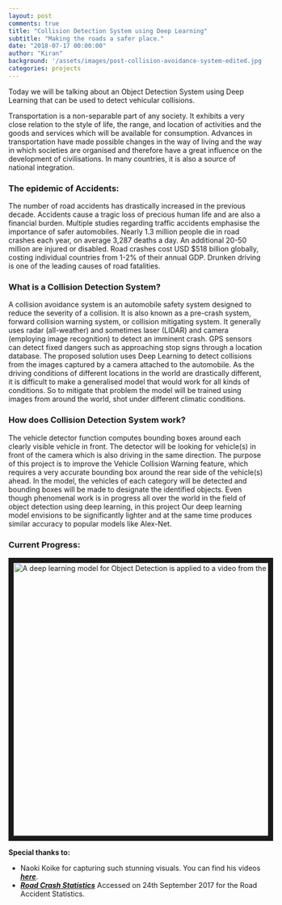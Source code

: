 ```yaml
---
layout: post
comments: true
title: "Collision Detection System using Deep Learning"
subtitle: "Making the roads a safer place."
date: "2018-07-17 00:00:00"  
author: "Kiran"
background: '/assets/images/post-collision-avoidance-system-edited.jpg'
categories: projects
---
```


Today we will be talking about an Object Detection System using Deep Learning that can be used to detect vehicular collisions.

Transportation is a non-separable part of any society. It exhibits a very close relation to the style of life, the range, and location of activities and the goods and services which will be available for consumption. Advances in transportation have made possible changes in the way of living and the way in which societies are organised and therefore have a great influence on the development of civilisations. In many countries, it is also a source of national integration.

### The epidemic of Accidents:

The number of road accidents has drastically increased in the previous decade. Accidents cause a tragic loss of precious human life and are also a financial burden. Multiple studies regarding traffic accidents emphasise the importance of safer automobiles. Nearly 1.3 million people die in road crashes each year, on average 3,287 deaths a day. An additional 20-50 million are injured or disabled. Road crashes cost USD $518 billion globally, costing individual countries from 1-2% of their annual GDP. Drunken driving is one of the leading causes of road fatalities.

### What is a Collision Detection System?

A collision avoidance system is an automobile safety system designed to reduce the severity of a collision. It is also known as a pre-crash system, forward collision warning system, or collision mitigating system. It generally uses radar (all-weather) and sometimes laser (LIDAR) and camera (employing image recognition) to detect an imminent crash. GPS sensors can detect fixed dangers such as approaching stop signs through a location database. The proposed solution uses Deep Learning to detect collisions from the images captured by a camera attached to the automobile. As the driving conditions of different locations in the world are drastically different, it is difficult to make a generalised model that would work for all kinds of conditions. So to mitigate that problem the model will be trained using images from around the world, shot under different climatic conditions.

### How does Collision Detection System work?

The vehicle detector function computes bounding boxes around each clearly visible vehicle in front. The detector will be looking for vehicle(s) in front of the camera which is also driving in the same direction. The purpose of this project is to improve the Vehicle Collision Warning feature, which requires a very accurate bounding box around the rear side of the vehicle(s) ahead. In the model, the vehicles of each category will be detected and bounding boxes will be made to designate the identified objects. Even though phenomenal work is in progress all over the world in the field of object detection using deep learning, in this project Our deep learning model envisions to be significantly lighter and at the same time produces similar accuracy to popular models like Alex-Net.

### Current Progress:
<a href="http://www.youtube.com/watch?feature=player_embedded&v=z5DZFriQmr4
" target="_blank"><img src="http://img.youtube.com/vi/z5DZFriQmr4/0.jpg" 
alt="A deep learning model for Object Detection is applied to a video from the streets of Jakarta." width="720" height="540" border="10" /></a>

**Special thanks to:**

- Naoki Koike for capturing such stunning visuals. You can find his videos [**_here_**](https://vimeo.com/user6142897).
- [**_Road Crash Statistics_**](http://asirt.org/initiatives/informing-road-users/road-safety-facts/road-crash-statistics) Accessed on 24th September 2017 for the Road Accident Statistics.